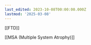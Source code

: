 ```yaml
---
last_edited: 2023-10-08T00:00:00.000Z
lastmod: '2025-03-08'
---
```





  

  

[[FTD]]

[[MSA (Multiple System Atrophy)]]
